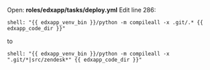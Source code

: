 


Open: **roles/edxapp/tasks/deploy.yml**
Edit line 286: 
````
shell: "{{ edxapp_venv_bin }}/python -m compileall -x .git/.* {{ edxapp_code_dir }}"
````
to 
````
shell: "{{ edxapp_venv_bin }}/python -m compileall -x ".git/*|src/zendesk*" {{ edxapp_code_dir }}"
````
